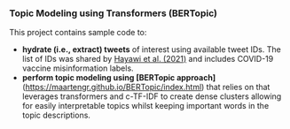 ### Topic Modeling using Transformers (BERTopic)

This project contains sample code to: 
* **hydrate (i.e., extract) tweets** of interest using available tweet IDs. The list of IDs was shared by [Hayawi et al. (2021)](https://github.com/sakibsh/ANTiVax/blob/main/Labeled/ids.txt) and includes COVID-19 vaccine misinformation labels.
* **perform topic modeling using [BERTopic approach]** (https://maartengr.github.io/BERTopic/index.html) that relies on that leverages transformers and c-TF-IDF to create dense clusters allowing for easily interpretable topics whilst keeping important words in the topic descriptions.
